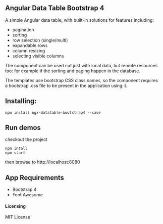## Angular Data Table Bootstrap 4

A simple Angular data table, with built-in solutions for features including:

* pagination
* sorting
* row selection (single/multi)
* expandable rows
* column resizing
* selecting visible columns

The component can be used not just with local data, but remote resources too: for example if the sorting and paging happen in the database.

The templates use bootstrap CSS class names, so the component requires a bootstrap .css file to be present in the application using it.

## Installing:
```
npm install ngx-datatable-bootstrap4 --save
```
## Run demos

checkout the project

```angular2html
npm intall
npm start 
```

then browse to http://localhost:8080

## App Requirements
* Bootstrap 4
* Font Awesome 

#### Licensing
MIT License
